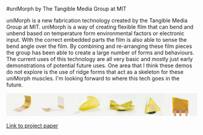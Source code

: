 #uniMorph by The Tangible Media Group at MIT

uniMorph is a new fabrication technology created by the Tangible Media Group at MIT. uniMorph is a way of creating flexible film that can bend and unbend based on temperature form environmental factors or electronic input. With the correct embedded parts the film is also able to sense the bend angle over the film. By combining and re-arranging these film pieces the group has been able to create a large number of forms and behaviours. The current uses of this technology are all very basic and mostly just early demonstrations of potential future uses. One area that I think these demos do not explore is the use of ridge forms that act as a skeleton for these uniMorph muscles. I'm looking forward to where this tech goes in the future.

![uniMorph examples](assets/uniMorph.jpg)

[Link to project paper](http://tmg-trackr.media.mit.edu/publishedmedia/Papers/592-uniMorph%20%20Fabricating%20Thin%20Film/Published/PDF)